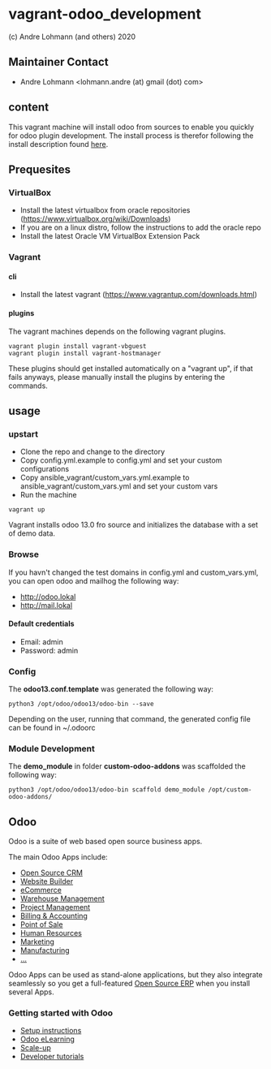 # vagrant-odoo_development

(c) Andre Lohmann (and others) 2020

## Maintainer Contact
 * Andre Lohmann
   <lohmann.andre (at) gmail (dot) com>

## content

This vagrant machine will install odoo from sources to enable you quickly for odoo plugin development.
The install process is therefor following the install description found [here](https://www.odoo.com/documentation/13.0/setup/install.html#id7).

## Prequesites

### VirtualBox

  * Install the latest virtualbox from oracle repositories (https://www.virtualbox.org/wiki/Downloads)
  * If you are on a linux distro, follow the instructions to add the oracle repo
  * Install the latest Oracle VM VirtualBox Extension Pack

### Vagrant

#### cli

  * Install the latest vagrant (https://www.vagrantup.com/downloads.html)

#### plugins

The vagrant machines depends on the following vagrant plugins.

```
vagrant plugin install vagrant-vbguest
vagrant plugin install vagrant-hostmanager
```

These plugins should get installed automatically on a "vagrant up", if that fails anyways, please manually install the plugins by entering the commands.

## usage

### upstart

  * Clone the repo and change to the directory
  * Copy config.yml.example to config.yml and set your custom configurations
  * Copy ansible_vagrant/custom_vars.yml.example to ansible_vagrant/custom_vars.yml and set your custom vars
  * Run the machine

```
vagrant up
```

Vagrant installs odoo 13.0 fro source and initializes the database with a set of demo data.

### Browse

If you havn't changed the test domains in config.yml and custom_vars.yml, you can open odoo and mailhog the following way:

  * http://odoo.lokal
  * http://mail.lokal

#### Default credentials

  * Email: admin
  * Password: admin

### Config

The **odoo13.conf.template** was generated the following way:

```
python3 /opt/odoo/odoo13/odoo-bin --save
```

Depending on the user, running that command, the generated config file can be found in ~/.odoorc

### Module Development

The **demo_module** in folder **custom-odoo-addons** was scaffolded the following way:

```
python3 /opt/odoo/odoo13/odoo-bin scaffold demo_module /opt/custom-odoo-addons/
```

## Odoo

Odoo is a suite of web based open source business apps.

The main Odoo Apps include:
  * [Open Source CRM](https://www.odoo.com/page/crm)
  * [Website Builder](https://www.odoo.com/page/website-builder)
  * [eCommerce](https://www.odoo.com/page/e-commerce)
  * [Warehouse Management](https://www.odoo.com/page/warehouse)
  * [Project Management](https://www.odoo.com/page/project-management)
  * [Billing & Accounting](https://www.odoo.com/page/accounting)
  * [Point of Sale](https://www.odoo.com/page/point-of-sale)
  * [Human Resources](https://www.odoo.com/page/employees)
  * [Marketing](https://www.odoo.com/page/lead-automation)
  * [Manufacturing](https://www.odoo.com/page/manufacturing)
  * [...](https://www.odoo.com/#apps)

Odoo Apps can be used as stand-alone applications, but they also integrate seamlessly so you get
a full-featured [Open Source ERP](https://www.odoo.com) when you install several Apps.


### Getting started with Odoo

  * [Setup instructions](https://www.odoo.com/documentation/13.0/setup/install.html)
  * [Odoo eLearning](https://www.odoo.com/slides)
  * [Scale-up](https://www.odoo.com/page/scale-up-business-game)
  * [Developer tutorials](https://www.odoo.com/documentation/13.0/tutorials.html)
